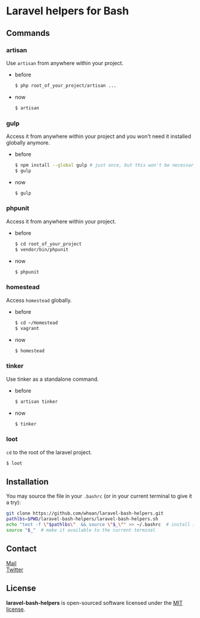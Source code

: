 Laravel helpers for Bash
========================

## Commands

### artisan

Use `artisan` from anywhere within your project.

* before

    ```bash
    $ php root_of_your_project/artisan ...
    ```

* now

    ```bash
    $ artisan
    ```

### gulp

Access it from anywhere within your project and you won't need it installed globally anymore.

* before

    ```bash
    $ npm install --global gulp # just once, but this won't be necessary anymore
    $ gulp
    ```

* now

    ```bash
    $ gulp
    ```

### phpunit

Access it from anywhere within your project.

* before

  ```bash
  $ cd root_of_your_project
  $ vendor/bin/phpunit
  ```

* now

  ```bash
  $ phpunit
  ```

### homestead

Access `homestead` globally.

* before

    ```bash
    $ cd ~/Homestead
    $ vagrant
    ```

* now

    ```bash
    $ homestead
    ```

### tinker

Use tinker as a standalone command.

* before

    ```bash
    $ artisan tinker
    ```

* now

    ```bash
    $ tinker
    ```

### loot

`cd` to the root of the laravel project.

```bash
$ loot
```

## Installation

You may source the file in your `.bashrc` (or in your current terminal to give it a try):

```bash
git clone https://github.com/whoan/laravel-bash-helpers.git
pathlbs=$PWD/laravel-bash-helpers/laravel-bash-helpers.sh
echo "test -f \"$pathlbs\"  && source \"$_\"" >> ~/.bashrc  # install it in your .bashrc
source "$_"  # make it available to the current terminal
```

## Contact

[Mail][mail]  
[Twitter][twitter]

## License

**laravel-bash-helpers** is open-sourced software licensed under the [MIT license](http://opensource.org/licenses/MIT).

[mail]: mailto:abadiejuan@hotmail.com
[twitter]: https://twitter.com/_whoan_
